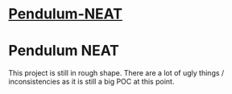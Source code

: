 # [Pendulum-NEAT](https://github.com/johnBuffer/Pendulum-NEAT)

# Pendulum NEAT

This project is still in rough shape. There are a lot of ugly things / inconsistencies as it is still a big POC at this point.
